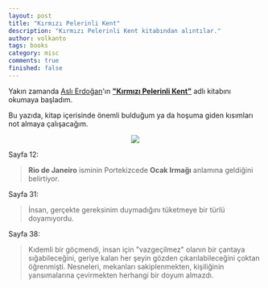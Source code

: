 ```yaml
---
layout: post
title: "Kırmızı Pelerinli Kent"
description: "Kırmızı Pelerinli Kent kitabından alıntılar."
author: volkanto
tags: books
category: misc
comments: true
finished: false
---
```


Yakın zamanda [Aslı Erdoğan](http://aslierdogan.com/)'ın [__"Kırmızı Pelerinli Kent"__](https://www.goodreads.com/book/show/6595255-k-rm-z-pelerinli-kent) adlı kitabını okumaya başladım. 


Bu yazıda, kitap içerisinde önemli bulduğum ya da hoşuma giden kısımları not almaya çalışacağım. 

<p align="center">
  <img src="{{ site.url }}/assets/kirmizi-pelerinli-kent.jpg" />
</p>

Sayfa 12:
> __Rio de Janeiro__ isminin Portekizcede __Ocak Irmağı__ anlamına geldiğini belirtiyor.

Sayfa 31:
> İnsan, gerçekte gereksinim duymadığını tüketmeye bir türlü doyamıyordu.


Sayfa 38:
> Kıdemli bir göçmendi, insan için "vazgeçilmez" olanın bir çantaya sığabileceğini, geriye kalan her şeyin gözden çıkarılabileceğini çoktan öğrenmişti. Nesneleri, mekanları sakiplenmekten, kişiliğinin yansımalarına çevirmekten herhangi bir doyum almazdı.
